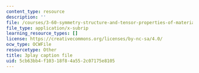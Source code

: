 ```yaml
---
content_type: resource
description: ''
file: /courses/3-60-symmetry-structure-and-tensor-properties-of-materials-fall-2005/5cb63bb4f10318f84a552c07175e8105_2SYV_b3OelQ.srt
file_type: application/x-subrip
learning_resource_types: []
license: https://creativecommons.org/licenses/by-nc-sa/4.0/
ocw_type: OCWFile
resourcetype: Other
title: 3play caption file
uid: 5cb63bb4-f103-18f8-4a55-2c07175e8105
---
```

